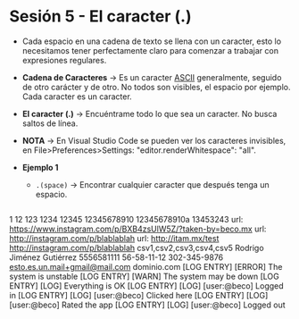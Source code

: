 # Sesión 5 - El caracter (.)

* Cada espacio en una cadena de texto se llena con un caracter, esto lo necesitamos tener perfectamente claro para comenzar a trabajar con expresiones regulares.

* **Cadena de Caracteres** &rarr; Es un caracter [ASCII](https://elcodigoascii.com.ar/ "ASCII") generalmente, seguido de otro carácter y de otro. No todos son visibles, el espacio por ejemplo. Cada caracter es un caracter.

* **El caracter (.)** &rarr; Encuéntrame todo lo que sea un caracter. No busca saltos de línea.

* **NOTA** &rarr; En Visual Studio Code se pueden ver los caracteres invisibles, en File>Preferences>Settings: "editor.renderWhitespace": "all".

* **Ejemplo 1**

	* `.(space)` &rarr;  Encontrar cualquier caracter que después tenga un espacio.

	```
1
12
123
1234
12345
12345678910
12345678910a
13453243
url: https://www.instagram.com/p/BXB4zsUlW5Z/?taken-by=beco.mx
url: http://instagram.com/p/blablablah
url: http://itam.mx/test
http://instagram.com/p/blablablah
csv1,csv2,csv3,csv4,csv5
Rodrigo Jiménez Gutiérrez
5556581111
56-58-11-12
302-345-9876
esto.es.un.mail+gmail@mail.com
dominio.com
[LOG ENTRY] [ERROR] The system is unstable
[LOG ENTRY] [WARN] The system may be down
[LOG ENTRY] [LOG] Everything is OK
[LOG ENTRY] [LOG] [user:@beco] Logged in
[LOG ENTRY] [LOG] [user:@beco] Clicked here
[LOG ENTRY] [LOG] [user:@beco] Rated the app
[LOG ENTRY] [LOG] [user:@beco] Logged out
```
